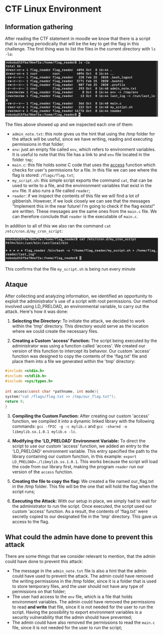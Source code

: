 # CTF Linux Environment

## Information gathering

After reading the CTF statement in moodle we know that there is a script that is running periodically that will be the key to get the flag in this challenge. The first thing was to list the files in the current directory with `ls -la`:

![ls](/img/ls-la.png)

The files above showed up and we inspected each one of them:

- `admin_note.txt`: this note gives us the hint that using the /tmp folder for the attack will be useful, since we have writing, reading and executing permissions in that folder;
- `env`: just an empty file called `env`, which refers to environment variables. It is useful to note that this file has a link to and `env` file located in the folder `tmp`;
- `main.c`: this file holds some C code that uses the [access](https://man7.org/linux/man-pages/man2/access.2.html) function which checks for user's permissions for a file. In this file we can see where the flag is stored: `/flags/flag.txt`;
- `my_script.sh`: this simple script exports the command `cat`, that can be used to write to a file, and the envinronment variables that exist in the `env` file. It also runs a file called `reader`;
- `reader`: if we inspect the contents of this file we will find a lot of gibberish. However, if we look closely we can see that the messages "Implement this in the near future! I'm going to check if the flag exists!" are written. These messages are the same ones from the `main.c` file. We can therefore conclude that `reader` is the executable of `main.c`.

In addition to all of this we also ran the command `cat /etc/cron.d/my_cron_script`:

![cronjob](/img/cronjob.png)

This confirms that the file `my_script.sh` is being run every minute

## Ataque

After collecting and analyzing information, we identified an opportunity to exploit the administrator's use of a script with root permissions. Our method involved using LD_PRELOAD, an environmental variable, to carry out the attack. Here's how it was done:

1. **Selecting the Directory:** To initiate the attack, we decided to work within the 'tmp' directory. This directory would serve as the location where we could create the necessary files.

2. **Creating a Custom 'access' Function:** The script being executed by the administrator was using a function called 'access'. We created our version of this function to intercept its behavior. Our custom 'access' function was designed to copy the contents of the 'flag.txt' file and place them into a file we generated within the 'tmp' directory:

```C
#include <stdio.h>
#include <stdlib.h>
#include <sys/types.h>

int access(const char *pathname, int mode){ 
system("cat /flags/flag.txt >> /tmp/our_flag.txt");
return 0;
}
```

3. **Compiling the Custom Function:** After creating our custom 'access' function, we compiled it into a dynamic linked library with the following commands: `gcc -fPIC -g -c mylib.c` and `gcc -shared -o libmylib.so.1.0.1 mylib.o -lc`.

4. **Modifying the 'LD_PRELOAD' Environment Variable:** To direct the script to use our custom 'access' function, we added an entry to the 'LD_PRELOAD' environment variable. This entry specified the path to the library containing our custom function, in this example: `export LD_PRELOAD=./libmylib.so.1.0.1`. This works because the script will load the code from our library first, making the program `reader` run our version of the `access` function.

5. **Creating the file to copy the flag:** We created a file named our_flag.txt in the /tmp folder. This file will be the one that will hold the flag when the script runs;

6. **Executing the Attack:** With our setup in place, we simply had to wait for the administrator to run the script. Once executed, the script used our custom 'access' function. As a result, the contents of 'flag.txt' were secretly copied to our designated file in the 'tmp' directory. This gave us access to the flag.


## What could the admin have done to prevent this attack

There are some things that we consider relevant to mention, that the admin could have done to prevent this attack:

- The message in the `admin_note.txt` file is also a hint that the admin could have used to prevent the attack. The admin could have removed the writing permissions in the /tmp folder, since it is a folder that is used to store temporary files, and the user should not have any type of permissions on that folder;
- The user had access to the `env` file, which is a file that holds environment variables. The admin could have removed the permissions to read **and write** that file, since it is not needed for the user to run the script. Having the possibility to export environment variables is a security vulnerability that the admin should have prevented;
- The admin could have also removed the permissions to read the `main.c` file, since it is not needed for the user to run the script;
